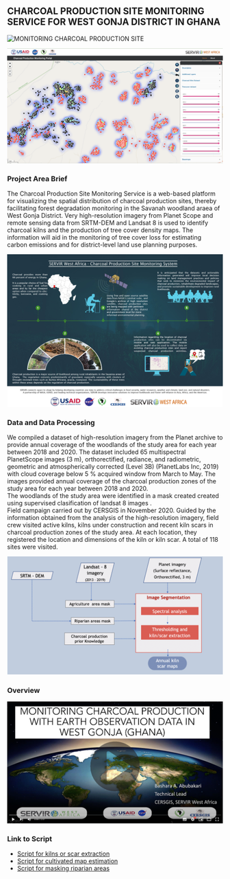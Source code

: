 ## CHARCOAL PRODUCTION SITE MONITORING SERVICE FOR WEST GONJA DISTRICT IN GHANA

![MONITORING CHARCOAL PRODUCTION SITE](https://img.shields.io/static/v1?label=CHARCOAL&message=PRODUCTION%20MONITORING&color=blue)



<a href="http://ssmportal.cersgis.org/">
  <img src="https://github.com/ernest19/Charcoal-Production/blob/main/img/overview.png" width="800">
</a><br>




### Project Area Brief

The Charcoal Production Site Monitoring Service is a web-based platform for visualizing the spatial distribution of charcoal production sites, thereby facilitating forest degradation monitoring in the Savanah woodland araea of West Gonja District. Very high-resolution imagery from Planet Scope and remote sensing data from SRTM-DEM and Landsat 8 is used to identify charcoal kilns and the production of tree cover density maps. The information will aid in the monitoring of tree cover loss for estimating carbon emissions and for district-level land use planning purposes.


<img src="https://github.com/ernest19/Charcoal-Production/blob/main/img/infographic.jpeg">



### Data and Data Processing

We compiled a dataset of high-resolution imagery from the Planet archive to provide annual
coverage of the woodlands of the study area for each year between 2018 and 2020. The
dataset included 65 multispectral PlanetScope images (3 m), orthorectified, radiance, and
radiometric, geometric and atmospherically corrected (Level 3B) (PlanetLabs Inc, 2019) with
cloud coverage below 5 % acquired window from March to May. The images provided annual
coverage of the charcoal production zones of the study area for each year between 2018 and
2020.<br>The woodlands of the study area were identified in a mask created created using supervised clasification of landsat 8 images .<br>
Field campaign carried out by CERSGIS in November 2020. Guided by the information obtained
from the analysis of the high-resolution imagery, field crew visited active kilns, kilns under
construction and recent kiln scars in charcoal production zones of the study area. At each
location, they registered the location and dimensions of the kiln or kiln scar. A total of 118 sites
were visited.

<img src="https://github.com/ernest19/Charcoal-Production/blob/main/img/flowchart.png">


### Overview 

<a href="https://youtu.be/oow5wVveL6o">
  <img src="https://github.com/ernest19/Charcoal-Production/blob/main/img/video1.png" width="800">
</a><br>



### Link to Script

- [Script for kilns or scar extraction](https://code.earthengine.google.com/98747a898c4f71752c024b4a1fd46d03 )
- [Script for cultivated map estimation](https://code.earthengine.google.com/32d238726dc9a430b3acbba4cebaf0a9 )
- [Script for masking riparian areas](https://code.earthengine.google.com/a3d173fdba54a8dcafb2a50b833f82f5 )

